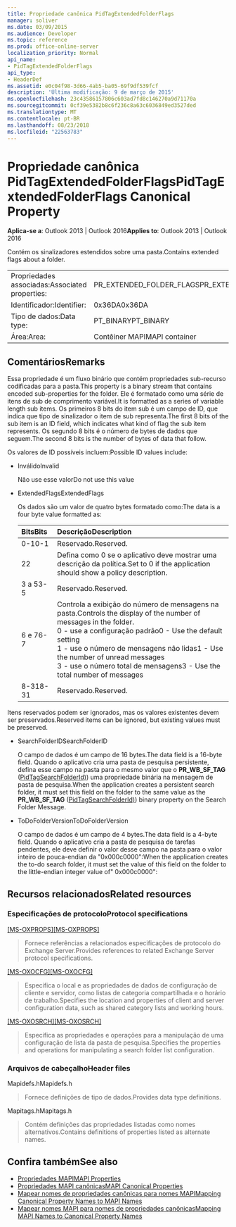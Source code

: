 ```yaml
---
title: Propriedade canônica PidTagExtendedFolderFlags
manager: soliver
ms.date: 03/09/2015
ms.audience: Developer
ms.topic: reference
ms.prod: office-online-server
localization_priority: Normal
api_name:
- PidTagExtendedFolderFlags
api_type:
- HeaderDef
ms.assetid: e0c04f98-3d66-4ab5-ba05-69f9df539fcf
description: 'Última modificação: 9 de março de 2015'
ms.openlocfilehash: 23c43586157806c603ad7fd8c146270a9d71170a
ms.sourcegitcommit: 0cf39e5382b8c6f236c8a63c6036849ed3527ded
ms.translationtype: MT
ms.contentlocale: pt-BR
ms.lasthandoff: 08/23/2018
ms.locfileid: "22563783"
---
```

# <a name="pidtagextendedfolderflags-canonical-property"></a><span data-ttu-id="93179-103">Propriedade canônica PidTagExtendedFolderFlags</span><span class="sxs-lookup"><span data-stu-id="93179-103">PidTagExtendedFolderFlags Canonical Property</span></span>
 
<span data-ttu-id="93179-104">**Aplica-se a**: Outlook 2013 | Outlook 2016</span><span class="sxs-lookup"><span data-stu-id="93179-104">**Applies to**: Outlook 2013 | Outlook 2016</span></span> 
  
<span data-ttu-id="93179-105">Contém os sinalizadores estendidos sobre uma pasta.</span><span class="sxs-lookup"><span data-stu-id="93179-105">Contains extended flags about a folder.</span></span>
  
|||
|:-----|:-----|
|<span data-ttu-id="93179-106">Propriedades associadas:</span><span class="sxs-lookup"><span data-stu-id="93179-106">Associated properties:</span></span>  <br/> |<span data-ttu-id="93179-107">PR_EXTENDED_FOLDER_FLAGS</span><span class="sxs-lookup"><span data-stu-id="93179-107">PR_EXTENDED_FOLDER_FLAGS</span></span>  <br/> |
|<span data-ttu-id="93179-108">Identificador:</span><span class="sxs-lookup"><span data-stu-id="93179-108">Identifier:</span></span>  <br/> |<span data-ttu-id="93179-109">0x36DA</span><span class="sxs-lookup"><span data-stu-id="93179-109">0x36DA</span></span>  <br/> |
|<span data-ttu-id="93179-110">Tipo de dados:</span><span class="sxs-lookup"><span data-stu-id="93179-110">Data type:</span></span>  <br/> |<span data-ttu-id="93179-111">PT_BINARY</span><span class="sxs-lookup"><span data-stu-id="93179-111">PT_BINARY</span></span>  <br/> |
|<span data-ttu-id="93179-112">Área:</span><span class="sxs-lookup"><span data-stu-id="93179-112">Area:</span></span>  <br/> |<span data-ttu-id="93179-113">Contêiner MAPI</span><span class="sxs-lookup"><span data-stu-id="93179-113">MAPI container</span></span>  <br/> |
   
## <a name="remarks"></a><span data-ttu-id="93179-114">Comentários</span><span class="sxs-lookup"><span data-stu-id="93179-114">Remarks</span></span>

<span data-ttu-id="93179-115">Essa propriedade é um fluxo binário que contém propriedades sub-recurso codificadas para a pasta.</span><span class="sxs-lookup"><span data-stu-id="93179-115">This property is a binary stream that contains encoded sub-properties for the folder.</span></span> <span data-ttu-id="93179-116">Ele é formatado como uma série de itens de sub de comprimento variável.</span><span class="sxs-lookup"><span data-stu-id="93179-116">It is formatted as a series of variable length sub items.</span></span> <span data-ttu-id="93179-117">Os primeiros 8 bits do item sub é um campo de ID, que indica que tipo de sinalizador o item de sub representa.</span><span class="sxs-lookup"><span data-stu-id="93179-117">The first 8 bits of the sub item is an ID field, which indicates what kind of flag the sub item represents.</span></span> <span data-ttu-id="93179-118">Os segundo 8 bits é o número de bytes de dados que seguem.</span><span class="sxs-lookup"><span data-stu-id="93179-118">The second 8 bits is the number of bytes of data that follow.</span></span>
  
<span data-ttu-id="93179-119">Os valores de ID possíveis incluem:</span><span class="sxs-lookup"><span data-stu-id="93179-119">Possible ID values include:</span></span>
  
- <span data-ttu-id="93179-120">Inválido</span><span class="sxs-lookup"><span data-stu-id="93179-120">Invalid</span></span>
    
   <span data-ttu-id="93179-121">Não use esse valor</span><span class="sxs-lookup"><span data-stu-id="93179-121">Do not use this value</span></span>
    
- <span data-ttu-id="93179-122">ExtendedFlags</span><span class="sxs-lookup"><span data-stu-id="93179-122">ExtendedFlags</span></span>
    
   <span data-ttu-id="93179-123">Os dados são um valor de quatro bytes formatado como:</span><span class="sxs-lookup"><span data-stu-id="93179-123">The data is a four byte value formatted as:</span></span>
    
   |<span data-ttu-id="93179-124">**Bits**</span><span class="sxs-lookup"><span data-stu-id="93179-124">**Bits**</span></span>|<span data-ttu-id="93179-125">**Descrição**</span><span class="sxs-lookup"><span data-stu-id="93179-125">**Description**</span></span>|
   |:-----|:-----|
   |<span data-ttu-id="93179-126">0-1</span><span class="sxs-lookup"><span data-stu-id="93179-126">0-1</span></span>  <br/> |<span data-ttu-id="93179-127">Reservado.</span><span class="sxs-lookup"><span data-stu-id="93179-127">Reserved.</span></span>  <br/> |
   |<span data-ttu-id="93179-128">2</span><span class="sxs-lookup"><span data-stu-id="93179-128">2</span></span>  <br/> |<span data-ttu-id="93179-129">Defina como 0 se o aplicativo deve mostrar uma descrição da política.</span><span class="sxs-lookup"><span data-stu-id="93179-129">Set to 0 if the application should show a policy description.</span></span>  <br/> |
   |<span data-ttu-id="93179-130">3 a 5</span><span class="sxs-lookup"><span data-stu-id="93179-130">3-5</span></span>  <br/> |<span data-ttu-id="93179-131">Reservado.</span><span class="sxs-lookup"><span data-stu-id="93179-131">Reserved.</span></span>  <br/> |
   |<span data-ttu-id="93179-132">6 e 7</span><span class="sxs-lookup"><span data-stu-id="93179-132">6-7</span></span>  <br/> |<span data-ttu-id="93179-133">Controla a exibição do número de mensagens na pasta.</span><span class="sxs-lookup"><span data-stu-id="93179-133">Controls the display of the number of messages in the folder.</span></span>  <br/> <span data-ttu-id="93179-134">0 - use a configuração padrão</span><span class="sxs-lookup"><span data-stu-id="93179-134">0 - Use the default setting</span></span>  <br/> <span data-ttu-id="93179-135">1 - use o número de mensagens não lidas</span><span class="sxs-lookup"><span data-stu-id="93179-135">1 - Use the number of unread messages</span></span>  <br/> <span data-ttu-id="93179-136">3 - use o número total de mensagens</span><span class="sxs-lookup"><span data-stu-id="93179-136">3 - Use the total number of messages</span></span>  <br/> |
   |<span data-ttu-id="93179-137">8-31</span><span class="sxs-lookup"><span data-stu-id="93179-137">8-31</span></span>  <br/> |<span data-ttu-id="93179-138">Reservado.</span><span class="sxs-lookup"><span data-stu-id="93179-138">Reserved.</span></span>  <br/> |
   
<span data-ttu-id="93179-139">Itens reservados podem ser ignorados, mas os valores existentes devem ser preservados.</span><span class="sxs-lookup"><span data-stu-id="93179-139">Reserved items can be ignored, but existing values must be preserved.</span></span>
    
- <span data-ttu-id="93179-140">SearchFolderID</span><span class="sxs-lookup"><span data-stu-id="93179-140">SearchFolderID</span></span>
    
   <span data-ttu-id="93179-141">O campo de dados é um campo de 16 bytes.</span><span class="sxs-lookup"><span data-stu-id="93179-141">The data field is a 16-byte field.</span></span> <span data-ttu-id="93179-142">Quando o aplicativo cria uma pasta de pesquisa persistente, defina esse campo na pasta para o mesmo valor que o **PR_WB_SF_TAG** ([PidTagSearchFolderId)](pidtagsearchfolderid-canonical-property.md)) uma propriedade binária na mensagem de pasta de pesquisa.</span><span class="sxs-lookup"><span data-stu-id="93179-142">When the application creates a persistent search folder, it must set this field on the folder to the same value as the **PR_WB_SF_TAG** ([PidTagSearchFolderId)](pidtagsearchfolderid-canonical-property.md)) binary property on the Search Folder Message.</span></span>
    
- <span data-ttu-id="93179-143">ToDoFolderVersion</span><span class="sxs-lookup"><span data-stu-id="93179-143">ToDoFolderVersion</span></span>
    
   <span data-ttu-id="93179-144">O campo de dados é um campo de 4 bytes.</span><span class="sxs-lookup"><span data-stu-id="93179-144">The data field is a 4-byte field.</span></span> <span data-ttu-id="93179-145">Quando o aplicativo cria a pasta de pesquisa de tarefas pendentes, ele deve definir o valor desse campo na pasta para o valor inteiro de pouca-endian da "0x000c0000":</span><span class="sxs-lookup"><span data-stu-id="93179-145">When the application creates the to-do search folder, it must set the value of this field on the folder to the little-endian integer value of" 0x000c0000":</span></span>
    
## <a name="related-resources"></a><span data-ttu-id="93179-146">Recursos relacionados</span><span class="sxs-lookup"><span data-stu-id="93179-146">Related resources</span></span>

### <a name="protocol-specifications"></a><span data-ttu-id="93179-147">Especificações de protocolo</span><span class="sxs-lookup"><span data-stu-id="93179-147">Protocol specifications</span></span>

<span data-ttu-id="93179-148">[[MS-OXPROPS]](http://msdn.microsoft.com/library/f6ab1613-aefe-447d-a49c-18217230b148%28Office.15%29.aspx)</span><span class="sxs-lookup"><span data-stu-id="93179-148">[[MS-OXPROPS]](http://msdn.microsoft.com/library/f6ab1613-aefe-447d-a49c-18217230b148%28Office.15%29.aspx)</span></span>
  
> <span data-ttu-id="93179-149">Fornece referências a relacionados especificações de protocolo do Exchange Server.</span><span class="sxs-lookup"><span data-stu-id="93179-149">Provides references to related Exchange Server protocol specifications.</span></span>
    
<span data-ttu-id="93179-150">[[MS-OXOCFG]](http://msdn.microsoft.com/library/7d466dd5-c156-4da9-9a01-75c78e7e1a67%28Office.15%29.aspx)</span><span class="sxs-lookup"><span data-stu-id="93179-150">[[MS-OXOCFG]](http://msdn.microsoft.com/library/7d466dd5-c156-4da9-9a01-75c78e7e1a67%28Office.15%29.aspx)</span></span>
  
> <span data-ttu-id="93179-151">Especifica o local e as propriedades de dados de configuração de cliente e servidor, como listas de categoria compartilhada e o horário de trabalho.</span><span class="sxs-lookup"><span data-stu-id="93179-151">Specifies the location and properties of client and server configuration data, such as shared category lists and working hours.</span></span>
    
<span data-ttu-id="93179-152">[[MS-OXOSRCH]](http://msdn.microsoft.com/library/c72e49b8-78c7-4483-ad65-e46e9133673b%28Office.15%29.aspx)</span><span class="sxs-lookup"><span data-stu-id="93179-152">[[MS-OXOSRCH]](http://msdn.microsoft.com/library/c72e49b8-78c7-4483-ad65-e46e9133673b%28Office.15%29.aspx)</span></span>
  
> <span data-ttu-id="93179-153">Especifica as propriedades e operações para a manipulação de uma configuração de lista da pasta de pesquisa.</span><span class="sxs-lookup"><span data-stu-id="93179-153">Specifies the properties and operations for manipulating a search folder list configuration.</span></span>
    
### <a name="header-files"></a><span data-ttu-id="93179-154">Arquivos de cabeçalho</span><span class="sxs-lookup"><span data-stu-id="93179-154">Header files</span></span>

<span data-ttu-id="93179-155">Mapidefs.h</span><span class="sxs-lookup"><span data-stu-id="93179-155">Mapidefs.h</span></span>
  
> <span data-ttu-id="93179-156">Fornece definições de tipo de dados.</span><span class="sxs-lookup"><span data-stu-id="93179-156">Provides data type definitions.</span></span>
    
<span data-ttu-id="93179-157">Mapitags.h</span><span class="sxs-lookup"><span data-stu-id="93179-157">Mapitags.h</span></span>
  
> <span data-ttu-id="93179-158">Contém definições das propriedades listadas como nomes alternativos.</span><span class="sxs-lookup"><span data-stu-id="93179-158">Contains definitions of properties listed as alternate names.</span></span>
    
## <a name="see-also"></a><span data-ttu-id="93179-159">Confira também</span><span class="sxs-lookup"><span data-stu-id="93179-159">See also</span></span>

- [<span data-ttu-id="93179-160">Propriedades MAPI</span><span class="sxs-lookup"><span data-stu-id="93179-160">MAPI Properties</span></span>](mapi-properties.md)
- [<span data-ttu-id="93179-161">Propriedades MAPI canônicas</span><span class="sxs-lookup"><span data-stu-id="93179-161">MAPI Canonical Properties</span></span>](mapi-canonical-properties.md)
- [<span data-ttu-id="93179-162">Mapear nomes de propriedades canônicas para nomes MAPI</span><span class="sxs-lookup"><span data-stu-id="93179-162">Mapping Canonical Property Names to MAPI Names</span></span>](mapping-canonical-property-names-to-mapi-names.md)
- [<span data-ttu-id="93179-163">Mapear nomes MAPI para nomes de propriedades canônicas</span><span class="sxs-lookup"><span data-stu-id="93179-163">Mapping MAPI Names to Canonical Property Names</span></span>](mapping-mapi-names-to-canonical-property-names.md)

